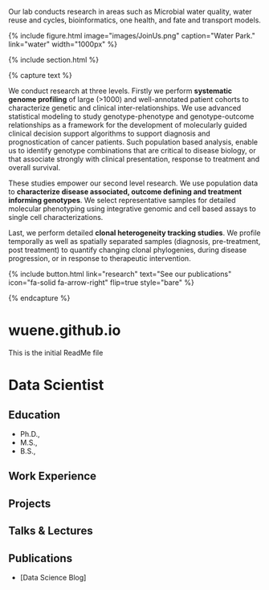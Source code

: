 ---
---

<!-- # The Huiyun Wu Lab -->

Our lab conducts research in areas such as Microbial water quality, water reuse and cycles, bioinformatics, one health, and fate and transport models.


{%
  include figure.html
  image="images/JoinUs.png"
  caption="Water Park."
  link="water"
  width="1000px"
%}

{% include section.html %}

{% capture text %}

We conduct research at three levels. Firstly we perform **systematic genome profiling** of large (>1000) and well-annotated patient cohorts to characterize genetic and clinical inter-relationships. We use advanced statistical modeling to study genotype-phenotype and genotype-outcome relationships as a framework for the development of molecularly guided clinical decision support algorithms to support diagnosis and prognostication of cancer patients. Such population based analysis, enable us to identify genotype combinations that are critical to disease biology, or that associate strongly with clinical presentation, response to treatment and overall survival.

These studies empower our second level research. We use population data to **characterize disease associated, outcome defining and treatment informing genotypes**. We select representative samples for detailed molecular phenotyping using integrative genomic and cell based assays to single cell characterizations.

Last, we perform detailed **clonal heterogeneity tracking studies**. We profile temporally as well as spatially separated samples (diagnosis, pre-treatment, post treatment) to quantify changing clonal phylogenies, during disease progression, or in response to therapeutic intervention.

{%
  include button.html
  link="research"
  text="See our publications"
  icon="fa-solid fa-arrow-right"
  flip=true
  style="bare"
%}

{% endcapture %}

# wuene.github.io
This is the initial ReadMe file

# Data Scientist


## Education
- Ph.D., 								       		
- M.S.,        		
- B.S., 

## Work Experience




## Projects
### 


## Talks & Lectures


## Publications


- [Data Science Blog]